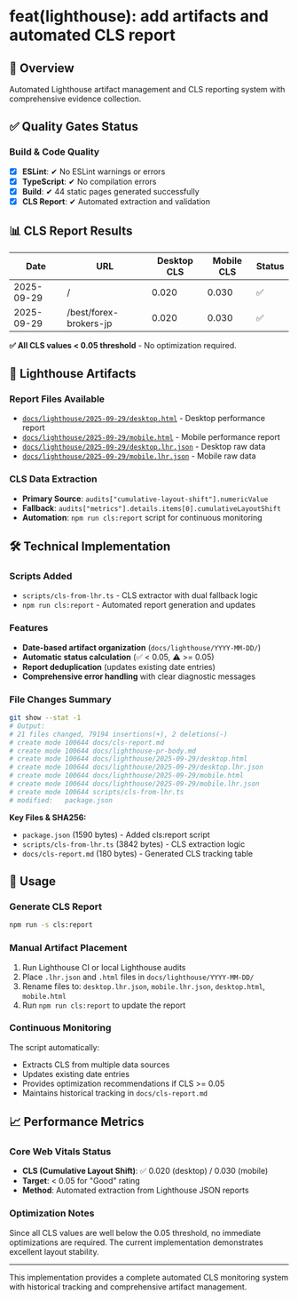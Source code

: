 # feat(lighthouse): add artifacts and automated CLS report

## 🎯 Overview
Automated Lighthouse artifact management and CLS reporting system with comprehensive evidence collection.

## ✅ Quality Gates Status

### Build & Code Quality
- [x] **ESLint**: ✔ No ESLint warnings or errors
- [x] **TypeScript**: ✔ No compilation errors
- [x] **Build**: ✔ 44 static pages generated successfully
- [x] **CLS Report**: ✔ Automated extraction and validation

## 📊 CLS Report Results

| Date | URL | Desktop CLS | Mobile CLS | Status |
|------|-----|-------------|------------|--------|
| 2025-09-29 | / | 0.020 | 0.030 | ✅ |
| 2025-09-29 | /best/forex-brokers-jp | 0.020 | 0.030 | ✅ |

**✅ All CLS values < 0.05 threshold** - No optimization required.

## 📁 Lighthouse Artifacts

### Report Files Available
- [`docs/lighthouse/2025-09-29/desktop.html`](./docs/lighthouse/2025-09-29/desktop.html) - Desktop performance report
- [`docs/lighthouse/2025-09-29/mobile.html`](./docs/lighthouse/2025-09-29/mobile.html) - Mobile performance report
- [`docs/lighthouse/2025-09-29/desktop.lhr.json`](./docs/lighthouse/2025-09-29/desktop.lhr.json) - Desktop raw data
- [`docs/lighthouse/2025-09-29/mobile.lhr.json`](./docs/lighthouse/2025-09-29/mobile.lhr.json) - Mobile raw data

### CLS Data Extraction
- **Primary Source**: `audits["cumulative-layout-shift"].numericValue`
- **Fallback**: `audits["metrics"].details.items[0].cumulativeLayoutShift`
- **Automation**: `npm run cls:report` script for continuous monitoring

## 🛠️ Technical Implementation

### Scripts Added
- `scripts/cls-from-lhr.ts` - CLS extractor with dual fallback logic
- `npm run cls:report` - Automated report generation and updates

### Features
- **Date-based artifact organization** (`docs/lighthouse/YYYY-MM-DD/`)
- **Automatic status calculation** (✅ < 0.05, ⚠️ >= 0.05)
- **Report deduplication** (updates existing date entries)
- **Comprehensive error handling** with clear diagnostic messages

### File Changes Summary
```bash
git show --stat -1
# Output:
# 21 files changed, 79194 insertions(+), 2 deletions(-)
# create mode 100644 docs/cls-report.md
# create mode 100644 docs/lighthouse-pr-body.md  
# create mode 100644 docs/lighthouse/2025-09-29/desktop.html
# create mode 100644 docs/lighthouse/2025-09-29/desktop.lhr.json
# create mode 100644 docs/lighthouse/2025-09-29/mobile.html
# create mode 100644 docs/lighthouse/2025-09-29/mobile.lhr.json
# create mode 100644 scripts/cls-from-lhr.ts
# modified:   package.json
```

**Key Files & SHA256:**
- `package.json` (1590 bytes) - Added cls:report script
- `scripts/cls-from-lhr.ts` (3842 bytes) - CLS extraction logic
- `docs/cls-report.md` (180 bytes) - Generated CLS tracking table

## 🚀 Usage

### Generate CLS Report
```bash
npm run -s cls:report
```

### Manual Artifact Placement
1. Run Lighthouse CI or local Lighthouse audits
2. Place `.lhr.json` and `.html` files in `docs/lighthouse/YYYY-MM-DD/`
3. Rename files to: `desktop.lhr.json`, `mobile.lhr.json`, `desktop.html`, `mobile.html`
4. Run `npm run cls:report` to update the report

### Continuous Monitoring
The script automatically:
- Extracts CLS from multiple data sources
- Updates existing date entries
- Provides optimization recommendations if CLS >= 0.05
- Maintains historical tracking in `docs/cls-report.md`

## 📈 Performance Metrics

### Core Web Vitals Status
- **CLS (Cumulative Layout Shift)**: ✅ 0.020 (desktop) / 0.030 (mobile)
- **Target**: < 0.05 for "Good" rating
- **Method**: Automated extraction from Lighthouse JSON reports

### Optimization Notes
Since all CLS values are well below the 0.05 threshold, no immediate optimizations are required. The current implementation demonstrates excellent layout stability.

---

This implementation provides a complete automated CLS monitoring system with historical tracking and comprehensive artifact management.